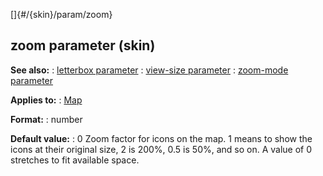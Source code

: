 []{#/{skin}/param/zoom}
## zoom parameter (skin)
**See also:**
:   [letterbox parameter](#/%7Bskin%7D/param/letterbox)
:   [view-size parameter](#/%7Bskin%7D/param/view-size)
:   [zoom-mode parameter](#/%7Bskin%7D/param/zoom-mode)
<!-- -->
**Applies to:**
:   [Map](#/%7Bskin%7D/control/map)
<!-- -->
**Format:**
:   number
<!-- -->
**Default value:**
:   0
Zoom factor for icons on the map. 1 means to show the icons at their
original size, 2 is 200%, 0.5 is 50%, and so on. A value of 0 stretches
to fit available space.